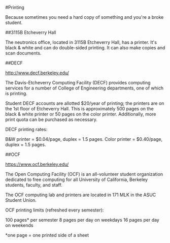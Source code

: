 #Printing

Because sometimes you need a hard copy of something and you're a broke student.

##3115B Etcheverry Hall 

The neutronics office, located in 3115B Etcheverry Hall, has a printer. It's black & white and can do
double-sided printing. It can also make copies and scan documents.

##DECF

http://www.decf.berkeley.edu/

The Davis-Etcheverry Computing Facility (DECF) provides computing services for a number of College of
Engineering departments, one of which is printing.

Student DECF accounts are allotted $20/year of printing; the printers are on the 1st floor of Etcheverry 
Hall. This is approximately 500 pages on the black & white printer or 50 pages on the color printer.
Additionally, more print quota can be purchased as necessary.

DECF printing rates:

B&W printer = $0.04/page, duplex = 1.5 pages.
Color printer = $0.40/page, duplex = 1.5 pages.

##OCF

https://www.ocf.berkeley.edu/

The Open Computing Facility (OCF) is an all-volunteer student organization dedicated to free computing for
all University of California, Berkeley students, faculty, and staff.

The OCF computing lab and printers are located in 171 MLK in the ASUC Student Union.

OCF printing limits (refreshed every semester):

100 pages* per semester
8 pages per day on weekdays
16 pages per day on weekends

*one page = one printed side of a sheet

